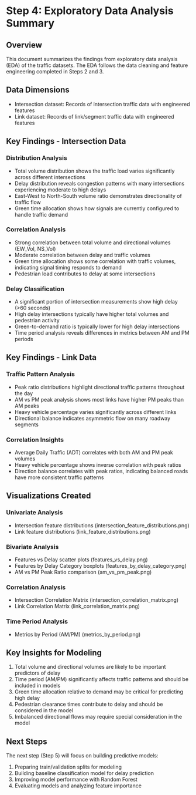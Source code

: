 # Step 4: Exploratory Data Analysis Summary

## Overview
This document summarizes the findings from exploratory data analysis (EDA) of the traffic datasets. 
The EDA follows the data cleaning and feature engineering completed in Steps 2 and 3.

## Data Dimensions
- Intersection dataset: Records of intersection traffic data with engineered features
- Link dataset: Records of link/segment traffic data with engineered features

## Key Findings - Intersection Data

### Distribution Analysis
- Total volume distribution shows the traffic load varies significantly across different intersections
- Delay distribution reveals congestion patterns with many intersections experiencing moderate to high delays
- East-West to North-South volume ratio demonstrates directionality of traffic flow
- Green time allocation shows how signals are currently configured to handle traffic demand

### Correlation Analysis
- Strong correlation between total volume and directional volumes (EW_Vol, NS_Vol)
- Moderate correlation between delay and traffic volumes
- Green time allocation shows some correlation with traffic volumes, indicating signal timing responds to demand
- Pedestrian load contributes to delay at some intersections

### Delay Classification
- A significant portion of intersection measurements show high delay (>60 seconds)
- High delay intersections typically have higher total volumes and pedestrian activity
- Green-to-demand ratio is typically lower for high delay intersections
- Time period analysis reveals differences in metrics between AM and PM periods

## Key Findings - Link Data

### Traffic Pattern Analysis
- Peak ratio distributions highlight directional traffic patterns throughout the day
- AM vs PM peak analysis shows most links have higher PM peaks than AM peaks
- Heavy vehicle percentage varies significantly across different links
- Directional balance indicates asymmetric flow on many roadway segments

### Correlation Insights
- Average Daily Traffic (ADT) correlates with both AM and PM peak volumes
- Heavy vehicle percentage shows inverse correlation with peak ratios
- Direction balance correlates with peak ratios, indicating balanced roads have more consistent traffic patterns

## Visualizations Created

### Univariate Analysis
- Intersection feature distributions (intersection_feature_distributions.png)
- Link feature distributions (link_feature_distributions.png)

### Bivariate Analysis
- Features vs Delay scatter plots (features_vs_delay.png)
- Features by Delay Category boxplots (features_by_delay_category.png)
- AM vs PM Peak Ratio comparison (am_vs_pm_peak.png)

### Correlation Analysis
- Intersection Correlation Matrix (intersection_correlation_matrix.png)
- Link Correlation Matrix (link_correlation_matrix.png)

### Time Period Analysis
- Metrics by Period (AM/PM) (metrics_by_period.png)

## Key Insights for Modeling
1. Total volume and directional volumes are likely to be important predictors of delay
2. Time period (AM/PM) significantly affects traffic patterns and should be included in models
3. Green time allocation relative to demand may be critical for predicting high delay
4. Pedestrian clearance times contribute to delay and should be considered in the model
5. Imbalanced directional flows may require special consideration in the model

## Next Steps
The next step (Step 5) will focus on building predictive models:
1. Preparing train/validation splits for modeling
2. Building baseline classification model for delay prediction
3. Improving model performance with Random Forest
4. Evaluating models and analyzing feature importance 
